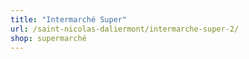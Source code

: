 ```yaml
---
title: "Intermarché Super"
url: /saint-nicolas-daliermont/intermarche-super-2/
shop: supermarché
---
```

